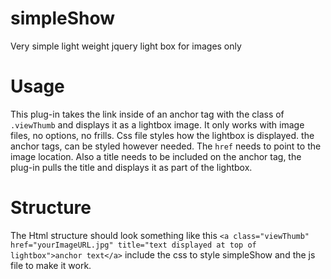 simpleShow
==========

Very simple light weight jquery light box for images only

Usage
=====
This plug-in takes the link inside of an anchor tag with the class of ```.viewThumb``` and displays it as a lightbox image. It only works with image files, no options, no frills.
Css file styles how the lightbox is displayed. the anchor tags, can be styled however needed. The ```href``` needs to point to the image location. Also a title needs to be included on the anchor tag, the plug-in pulls the title and displays it as part of the lightbox.

Structure
=========
The Html structure should look something like this
```<a class="viewThumb" href="yourImageURL.jpg" title="text displayed at top of lightbox">anchor text</a>```
include the css to style simpleShow and the js file to make it work.
